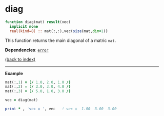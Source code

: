 # diag

```fortran
function diag(mat) result(vec)
  implicit none
  real(kind=8) :: mat(:,:),vec(size(mat,dim=1))
```

This function returns the main diagonal of a matric ```mat```.

**Dependencies**: [```error```](error.md)

[(back to index)](../index.md)

---

**Example**

```fortran
mat(:,1) = (/ 1.0, 2.0, 1.0 /)
mat(:,2) = (/ 3.0, 3.0, 4.0 /)
mat(:,3) = (/ 5.0, 1.0, 3.0 /)

vec = diag(mat)

print * , 'vec = ', vec   ! vec =  1.00  3.00  3.00
```